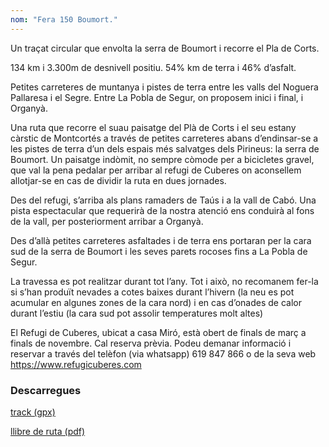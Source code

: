 ```yaml
---
nom: "Fera 150 Boumort."
---
```


Un traçat circular que envolta la serra de Boumort i recorre el Pla de Corts.

134 km i 3.300m de desnivell positiu. 54% km de terra i 46% d’asfalt.

Petites carreteres de muntanya i pistes de terra entre les valls del Noguera Pallaresa i el Segre. Entre La Pobla de Segur, on proposem inici i final, i Organyà.

Una ruta que recorre el suau paisatge del Plà de Corts i el seu estany càrstic de Montcortés a través de petites carreteres abans d’endinsar-se a les pistes de terra d’un dels espais més salvatges dels Pirineus: la serra de Boumort.
Un paisatge indòmit, no sempre còmode per a bicicletes gravel, que val la pena pedalar per arribar al refugi de Cuberes on aconsellem allotjar-se en cas de dividir la ruta en dues jornades.

Des del refugi, s’arriba als plans ramaders de Taús i a la vall de Cabó. Una pista espectacular que requerirà de la nostra atenció ens conduirà al fons de la vall, per posteriorment arribar a Organyà.

Des d’allà petites carreteres asfaltades i de terra ens portaran per la cara sud de la serra de Boumort i les seves parets rocoses fins a La Pobla de Segur.

La travessa es pot realitzar durant tot l’any. Tot i això, no recomanem fer-la si s’han produït nevades a cotes baixes durant l’hivern (la neu es pot acumular en algunes zones de la cara nord) i en cas d’onades de calor durant l’estiu (la cara sud pot assolir temperatures molt altes)

El Refugi de Cuberes, ubicat a casa Miró, està obert de finals de març a finals de novembre. Cal reserva prèvia. Podeu demanar informació i reservar a través del telèfon (via whatsapp) 619 847 866 o de la seva web <https://www.refugicuberes.com>

### Descarregues

[track (gpx)](https://drive.google.com/file/d/1y46irivkI-sJkE2hIVwugcJ2RYXA-hOu/view?usp=share_link)

[llibre de ruta (pdf)](https://drive.google.com/file/d/1njmjl5aAlHdCQzBSlHl0EbCKIXe3ix-B/view?usp=share_link)
